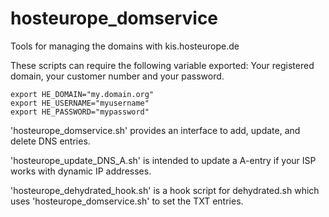 # hosteurope_domservice
Tools for managing the domains with kis.hosteurope.de

These scripts can require the following variable exported:
Your registered domain, your customer number and your password.
```
export HE_DOMAIN="my.domain.org"
export HE_USERNAME="myusername"
export HE_PASSWORD="mypassword"
```

'hosteurope_domservice.sh' provides an interface to add, update, and delete DNS entries.

'hosteurope_update_DNS_A.sh' is intended to update a A-entry if your ISP works with dynamic IP addresses.

'hosteurope_dehydrated_hook.sh' is a hook script for dehydrated.sh which uses 'hosteurope_domservice.sh' to set the TXT entries.



